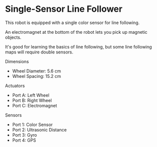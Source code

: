 # Single-Sensor Line Follower

This robot is equipped with a single color sensor for line following.

An electromagnet at the bottom of the robot lets you pick up magnetic objects.

It's good for learning the basics of line following, but some line following maps will require double sensors.

Dimensions
- Wheel Diameter: 5.6 cm
- Wheel Spacing: 15.2 cm

Actuators
- Port A: Left Wheel
- Port B: Right Wheel
- Port C: Electromagnet

Sensors
- Port 1: Color Sensor
- Port 2: Ultrasonic Distance
- Port 3: Gyro
- Port 4: GPS
